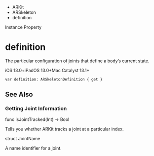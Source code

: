 

- ARKit
- ARSkeleton
-  definition 

Instance Property

# definition

The particular configuration of joints that define a body’s current state.

iOS 13.0+iPadOS 13.0+Mac Catalyst 13.1+

``` source
var definition: ARSkeletonDefinition { get }
```

## See Also

### Getting Joint Information

func isJointTracked(Int) -> Bool

Tells you whether ARKit tracks a joint at a particular index.

struct JointName

A name identifier for a joint.


